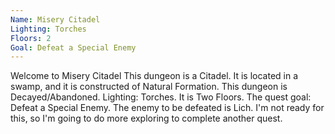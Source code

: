 ```yaml
---
Name: Misery Citadel
Lighting: Torches
Floors: 2
Goal: Defeat a Special Enemy
---
```


Welcome to Misery Citadel 
This dungeon is a Citadel. It is located in a swamp, and it is constructed of Natural Formation.
This dungeon is Decayed/Abandoned. Lighting: Torches. It is Two Floors.
The quest goal: Defeat a Special Enemy.
The enemy to be defeated is Lich.
I'm not ready for this, so I'm going to do more exploring to complete another quest.
